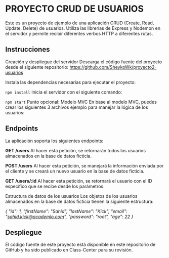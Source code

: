 # **PROYECTO CRUD DE USUARIOS**

Este es un proyecto de ejemplo de una aplicación CRUD (Create, Read, Update, Delete) de usuarios. Utiliza las librerías de Express y Nodemon en el servidor y permite recibir diferentes verbos HTTP a diferentes rutas.

## Instrucciones

Creación y despliegue del servidor
Descarga el código fuente del proyecto desde el siguiente repositorio: https://github.com/SheykoWk/proyecto2-usuarios

Instala las dependencias necesarias para ejecutar el proyecto:

`npm install`
Inicia el servidor con el siguiente comando:

`npm start`
Punto opcional: Modelo MVC
En base al modelo MVC, puedes crear los siguientes 3 archivos ejemplo para manejar la lógica de los usuarios:

## Endpoints

La aplicación soporta los siguientes endpoints:

**GET /users**
Al hacer esta petición, se retornarán todos los usuarios almacenados en la base de datos ficticia.

**POST /users**
Al hacer esta petición, se manejará la información enviada por el cliente y se creará un nuevo usuario en la base de datos ficticia.

**GET /users/:id**
Al hacer esta petición, se retornará el usuario con el ID específico que se recibe desde los parámetros.

Estructura de datos de los usuarios
Los objetos de los usuarios almacenados en la base de datos ficticia tienen la siguiente estructura:

_{
"id": 1,
"firstName": "Sahid",
"lastName": "Kick",
"email": "sahid.kick@academlo.com",
"password": "root",
"age": 22
}_

## Despliegue

El código fuente de este proyecto está disponible en este repositorio de GitHub y ha sido publicado en Class-Center para su revisión.
